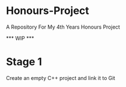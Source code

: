 # Honours-Project
A Repository For My 4th Years Honours Project


*** WIP ***


# Stage 1

Create an empty C++ project and link it to Git
